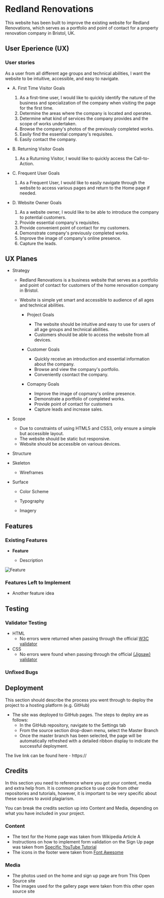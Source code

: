 # Redland Renovations

This website has been built to improve the existing website for Redland Renovations, which serves as a portfolio and point of contact for a property renovation company in Bristol, UK.

## User Eperience (UX)

### User stories

As a user from all different age groups and technical abilities, I want the website to be intuitive, accessible, and easy to navigate. 

- A. First Time Visitor Goals
  1. As a first-time user, I would like to quickly identify the nature of the business and specialization of the company when visiting the page for the first time.
  2. Determine the areas where the company is located and operates.
  3. Determine what kind of services the company provides and the scope of works undertaken.
  4. Browse the company's photos of the previously completed works.
  5. Easily find the essential company's requisites.
  6. Easily contact the company.

- B. Returning Visitor Goals
   1. As a Ruturning Visitor, I would like to quickly access the Call-to-Action.
   
- C. Frequent User Goals
   1. As a Frequent User, I would like to easily navigate through the website to access various pages and return to the Home page if needed.

- D. Website Owner Goals
  1. As a website owner, I would like to be able to introduce the company to potential customers.
  2. Provide essential company's requisites.
  3. Provide convenient point of contact for my customers.
  4. Demonstrate company's previously completed works.
  5. Improve the image of company's online presence.
  6. Capture the leads.


## UX Planes

- Strategy
  - Redland Renovations is a business website that serves as a portfolio and point of contact for customers of the home renovation company in Bristol.
  - Website is simple yet smart and accessible to audience of all ages and technical abilities.
  
     - Project Goals
        - The website should be intuitive and easy to use for users of all age groups and technical abilities.
        - Customers should be able to access the website from all devices.

     - Customer Goals
        - Quickly receive an introduction and essential information about the company.
        - Browse and view the company's portfolio.
        - Conveniently csontact the company.

     - Comapny Goals
        - Improve the image of copmany's online presence.
        - Demonstrate a portfolio of completed works.
        - Provide point of contact for customers
        - Capture leads and increase sales.

- Scope
    - Due to constraints of using HTML5 and CSS3, only ensure a simple but accessible layout.
    - The website should be static but responsive.
    -  Website should be accessible on various devices.

- Structure

- Skeleton

  - Wireframes

- Surface

  - Color Scheme

  - Typography

  - Imagery

## Features 

### Existing Features

- __Feature__

  - Description

![Feature](https://)


### Features Left to Implement

- Another feature idea

## Testing 

### Validator Testing 

- HTML
  - No errors were returned when passing through the official [W3C validator](https://)
- CSS
  - No errors were found when passing through the official [(Jigsaw) validator](https://)

### Unfixed Bugs

## Deployment

This section should describe the process you went through to deploy the project to a hosting platform (e.g. GitHub) 

- The site was deployed to GitHub pages. The steps to deploy are as follows: 
  - In the GitHub repository, navigate to the Settings tab 
  - From the source section drop-down menu, select the Master Branch
  - Once the master branch has been selected, the page will be automatically refreshed with a detailed ribbon display to indicate the successful deployment. 

The live link can be found here - https://

## Credits 

In this section you need to reference where you got your content, media and extra help from. It is common practice to use code from other repositories and tutorials, however, it is important to be very specific about these sources to avoid plagiarism. 

You can break the credits section up into Content and Media, depending on what you have included in your project. 

### Content 

- The text for the Home page was taken from Wikipedia Article A
- Instructions on how to implement form validation on the Sign Up page was taken from [Specific YouTube Tutorial](https://www.youtube.com/)
- The icons in the footer were taken from [Font Awesome](https://fontawesome.com/)

### Media

- The photos used on the home and sign up page are from This Open Source site
- The images used for the gallery page were taken from this other open source site

